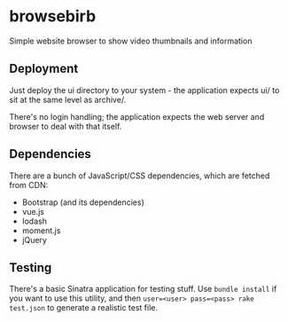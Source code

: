 # browsebirb
Simple website browser to show video thumbnails and information

## Deployment
Just deploy the ui directory to your system - the application expects ui/ to sit at the same level as archive/.

There's no login handling; the application expects the web server and browser to deal with that itself.

## Dependencies
There are a bunch of JavaScript/CSS dependencies, which are fetched from CDN:
- Bootstrap (and its dependencies)
- vue.js
- lodash
- moment.js
- jQuery

## Testing
There's a basic Sinatra application for testing stuff.  Use `bundle install` if you want to use this utility, and then `user=<user> pass=<pass> rake test.json` to generate a realistic test file.
